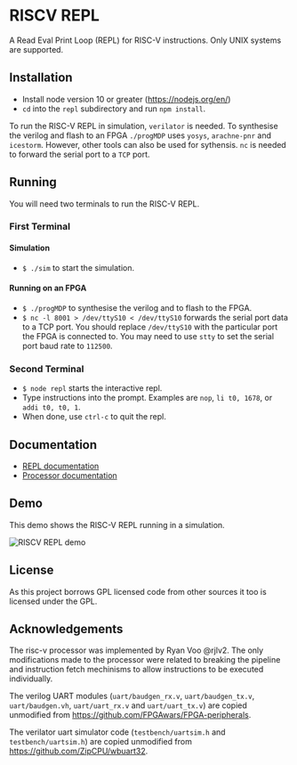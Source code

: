 # RISCV REPL

A Read Eval Print Loop (REPL) for RISC-V instructions.
Only UNIX systems are supported.

## Installation

* Install node version 10 or greater (<https://nodejs.org/en/>)
* `cd` into the `repl` subdirectory and run `npm install`.

To run the RISC-V REPL in simulation, `verilator` is needed.
To synthesise the verilog and flash to an FPGA `./progMDP` uses `yosys`, `arachne-pnr` and `icestorm`.
However, other tools can also be used for sythensis.
`nc` is needed to forward the serial port to a `TCP` port.

## Running

You will need two terminals to run the RISC-V REPL.

### First Terminal

#### Simulation

* `$ ./sim` to start the simulation.

#### Running on an FPGA

* `$ ./progMDP` to synthesise the verilog and to flash to the FPGA.
* `$ nc -l 8001 > /dev/ttyS10 < /dev/ttyS10` forwards the serial port data to a TCP port.
    You should replace `/dev/ttyS10` with the particular port the FPGA is connected to.
    You may need to use `stty` to set the serial port baud rate to `112500`.

### Second Terminal

* `$ node repl` starts the interactive repl.
* Type instructions into the prompt. Examples are `nop`, `li t0, 1678`, or `addi t0, t0, 1`.
* When done, use `ctrl-c` to quit the repl.

## Documentation

* [REPL documentation](documentation/repl.md)
* [Processor documentation](documentation/processor.md)

## Demo

This demo shows the RISC-V REPL running in a simulation.

![RISCV REPL demo](/images/demo.gif?raw=true)

## License

As this project borrows GPL licensed code from other sources it too is licensed under the GPL.

## Acknowledgements

The risc-v processor was implemented by Ryan Voo @rjlv2.
The only modifications made to the processor were related to breaking the pipeline and instruction fetch mechinisms to allow instructions to be executed individually.

The verilog UART modules (`uart/baudgen_rx.v`, `uart/baudgen_tx.v`, `uart/baudgen.vh`, `uart/uart_rx.v` and `uart/uart_tx.v`) are copied unmodified from <https://github.com/FPGAwars/FPGA-peripherals>.

The verilator uart simulator code (`testbench/uartsim.h` and `testbench/uartsim.h`) are copied unmodified from <https://github.com/ZipCPU/wbuart32>.
